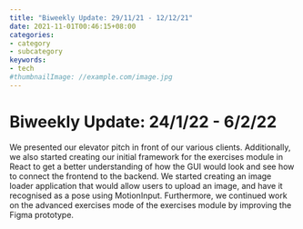 ```yaml
---
title: "Biweekly Update: 29/11/21 - 12/12/21"
date: 2021-11-01T00:46:15+08:00
categories:
- category
- subcategory
keywords:
- tech
#thumbnailImage: //example.com/image.jpg
---
```

# Biweekly Update: 24/1/22 - 6/2/22
We presented our elevator pitch in front of our various clients.
Additionally, we also started creating our initial framework for the exercises module in React to get a better understanding of how the GUI would look and see how to connect the frontend to the backend. We started creating an image loader application that would allow users to upload an image, and have it recognised as a pose using MotionInput.
Furthermore, we continued work on the advanced exercises mode of the exercises module by improving the Figma prototype.

